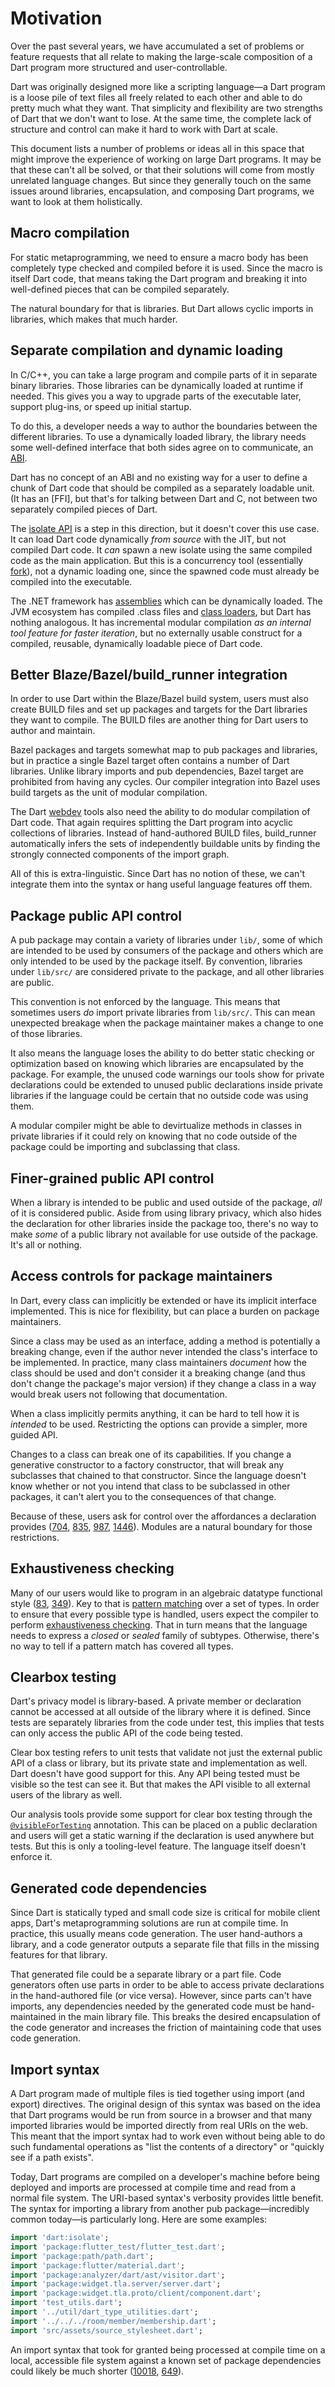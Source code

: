 # Motivation

Over the past several years, we have accumulated a set of problems or feature
requests that all relate to making the large-scale composition of a Dart program
more structured and user-controllable.

Dart was originally designed more like a scripting language&mdash;a Dart program
is a loose pile of text files all freely related to each other and able to do
pretty much what they want. That simplicity and flexibility are two strengths of
Dart that we don't want to lose. At the same time, the complete lack of
structure and control can make it hard to work with Dart at scale.

This document lists a number of problems or ideas all in this space that might
improve the experience of working on large Dart programs. It may be that these
can't all be solved, or that their solutions will come from mostly unrelated
language changes. But since they generally touch on the same issues around
libraries, encapsulation, and composing Dart programs, we want to look at them
holistically.

## Macro compilation

For static metaprogramming, we need to ensure a macro body has been completely
type checked and compiled before it is used. Since the macro is itself Dart
code, that means taking the Dart program and breaking it into well-defined
pieces that can be compiled separately.

The natural boundary for that is libraries. But Dart allows cyclic imports in
libraries, which makes that much harder.

## Separate compilation and dynamic loading

In C/C++, you can take a large program and compile parts of it in separate
binary libraries. Those libraries can be dynamically loaded at runtime if
needed. This gives you a way to upgrade parts of the executable later, support
plug-ins, or speed up initial startup.

To do this, a developer needs a way to author the boundaries between the
different libraries. To use a dynamically loaded library, the library needs some
well-defined interface that both sides agree on to communicate, an [ABI].

[ABI]: https://en.wikipedia.org/wiki/Application_binary_interface

Dart has no concept of an ABI and no existing way for a user to define a
chunk of Dart code that should be compiled as a separately loadable unit. (It
has an [FFI], but that's for talking between Dart and C, not between two
separately compiled pieces of Dart.

The [isolate API] is a step in this direction, but it doesn't cover this use
case. It can load Dart code dynamically *from source* with the JIT, but not
compiled Dart code. It *can* spawn a new isolate using the same compiled code as
the main application. But this is a concurrency tool (essentially [fork]), not a
dynamic loading one, since the spawned code must already be compiled into the
executable.

[isolate api]: https://medium.com/dartlang/dart-asynchronous-programming-isolates-and-event-loops-bffc3e296a6a
[fork]: https://en.wikipedia.org/wiki/Fork_(system_call)

The .NET framework has [assemblies][] which can be dynamically loaded. The JVM
ecosystem has compiled .class files and [class loaders][], but Dart has nothing
analogous. It has incremental modular compilation *as an internal tool feature
for faster iteration*, but no externally usable construct for a compiled,
reusable, dynamically loadable piece of Dart code.

[assemblies]: https://docs.microsoft.com/en-us/dotnet/standard/assembly/
[class loaders]: https://www.baeldung.com/java-classloaders

## Better Blaze/Bazel/build_runner integration

In order to use Dart within the Blaze/Bazel build system, users must also create
BUILD files and set up packages and targets for the Dart libraries they want to
compile. The BUILD files are another thing for Dart users to author and
maintain.

Bazel packages and targets somewhat map to pub packages and libraries, but in
practice a single Bazel target often contains a number of Dart libraries. Unlike
library imports and pub dependencies, Bazel target are prohibited from having
any cycles. Our compiler integration into Bazel uses build targets as the unit
of modular compilation.

The Dart [webdev] tools also need the ability to do modular compilation of Dart
code. That again requires splitting the Dart program into acyclic collections
of libraries. Instead of hand-authored BUILD files, build_runner automatically
infers the sets of independently buildable units by finding the strongly
connected components of the import graph.

[webdev]: https://dart.dev/tools/webdev

All of this is extra-linguistic. Since Dart has no notion of these, we can't
integrate them into the syntax or hang useful language features off them.

## Package public API control

A pub package may contain a variety of libraries under `lib/`, some of which
are intended to be used by consumers of the package and others which are only
intended to be used by the package itself. By convention, libraries under
`lib/src/` are considered private to the package, and all other libraries are
public.

This convention is not enforced by the language. This means that sometimes users
*do* import private libraries from `lib/src/`. This can mean unexpected breakage
when the package maintainer makes a change to one of those libraries.

It also means the language loses the ability to do better static checking or
optimization based on knowing which libraries are encapsulated by the package.
For example, the unused code warnings our tools show for private declarations
could be extended to unused public declarations inside private libraries if the
language could be certain that no outside code was using them.

A modular compiler might be able to devirtualize methods in classes in private
libraries if it could rely on knowing that no code outside of the package could
be importing and subclassing that class.

## Finer-grained public API control

When a library is intended to be public and used outside of the package, *all*
of it is considered public. Aside from using library privacy, which also hides
the declaration for other libraries inside the package too, there's no way to
make *some* of a public library not available for use outside of the package.
It's all or nothing.

## Access controls for package maintainers

In Dart, every class can implicitly be extended or have its implicit interface
implemented. This is nice for flexibility, but can place a burden on package
maintainers.

Since a class may be used as an interface, adding a method is potentially a
breaking change, even if the author never intended the class's interface to be
implemented. In practice, many class maintainers *document* how the class should
be used and don't consider it a breaking change (and thus don't change the
package's major version) if they change a class in a way would break users not
following that documentation.

When a class implicitly permits anything, it can be hard to tell how it is
*intended* to be used. Restricting the options can provide a simpler, more
guided API.

Changes to a class can break one of its capabilities. If you change a generative
constructor to a factory constructor, that will break any subclasses that
chained to that constructor. Since the language doesn't know whether or not you
intend that class to be subclassed in other packages, it can't alert you to the
consequences of that change.

Because of these, users ask for control over the affordances a declaration
provides ([704], [835], [987], [1446]). Modules are a natural boundary for those
restrictions.

[704]: https://github.com/dart-lang/language/issues/704
[835]: https://github.com/dart-lang/language/issues/835
[987]: https://github.com/dart-lang/language/issues/987
[1446]: https://github.com/dart-lang/language/issues/1446

## Exhaustiveness checking

Many of our users would like to program in an algebraic datatype functional
style ([83], [349]). Key to that is [pattern matching] over a set of types. In
order to ensure that every possible type is handled, users expect the compiler
to perform [exhaustiveness checking][ex]. That in turn means that the language
needs to express a *closed* or *sealed* family of subtypes. Otherwise, there's
no way to tell if a pattern match has covered all types.

[83]: https://github.com/dart-lang/language/issues/83
[349]: https://github.com/dart-lang/language/issues/349
[pattern matching]: https://github.com/dart-lang/language/blob/master/working/0546-patterns/patterns-feature-specification.md
[ex]: https://github.com/dart-lang/language/blob/master/working/0546-patterns/patterns-feature-specification.md#exhaustiveness-and-reachability

## Clearbox testing

Dart's privacy model is library-based. A private member or declaration cannot
be accessed at all outside of the library where it is defined. Since tests are
separately libraries from the code under test, this implies that tests can only
access the public API of the code being tested.

Clear box testing refers to unit tests that validate not just the external
public API of a class or library, but its private state and implementation as
well. Dart doesn't have good support for this. Any API being tested must be
visible so the test can see it. But that makes the API visible to all external
users of the library as well.

Our analysis tools provide some support for clear box testing through the
[`@visibleForTesting`][visible] annotation. This can be placed on a public
declaration and users will get a static warning if the declaration is used
anywhere but tests. But this is only a tooling-level feature. The language
itself doesn't enforce it.

[visible]: https://api.flutter.dev/flutter/meta/visibleForTesting-constant.html

## Generated code dependencies

Since Dart is statically typed and small code size is critical for mobile client
apps, Dart's metaprogramming solutions are run at compile time. In practice,
this usually means code generation. The user hand-authors a library, and a code
generator outputs a separate file that fills in the missing features for that
library.

That generated file could be a separate library or a part file. Code generators
often use parts in order to be able to access private declarations in the
hand-authored file (or vice versa). However, since parts can't have imports, any
dependencies needed by the generated code must be hand-maintained in the main
library file. This breaks the desired encapsulation of the code generator and
increases the friction of maintaining code that uses code generation.

## Import syntax

A Dart program made of multiple files is tied together using import (and export)
directives. The original design of this syntax was based on the idea that Dart
programs would be run from source in a browser and that many imported libraries
would be imported directly from real URIs on the web. This meant that the import
syntax had to work even without being able to do such fundamental operations as
"list the contents of a directory" or "quickly see if a path exists".

Today, Dart programs are compiled on a developer's machine before being deployed
and imports are processed at compile time and read from a normal file system.
The URI-based syntax's verbosity provides little benefit. The syntax for
importing a library from another pub package&mdash;incredibly common
today&mdash;is particularly long. Here are some examples:

```dart
import 'dart:isolate';
import 'package:flutter_test/flutter_test.dart';
import 'package:path/path.dart';
import 'package:flutter/material.dart';
import 'package:analyzer/dart/ast/visitor.dart';
import 'package:widget.tla.server/server.dart';
import 'package:widget.tla.proto/client/component.dart';
import 'test_utils.dart';
import '../util/dart_type_utilities.dart';
import '../../../room/member/membership.dart';
import 'src/assets/source_stylesheet.dart';
```

An import syntax that took for granted being processed at compile time on a
local, accessible file system against a known set of package dependencies could
likely be much shorter ([10018], [649]).

[10018]: https://github.com/dart-lang/sdk/issues/10018
[649]: https://github.com/dart-lang/language/issues/649

